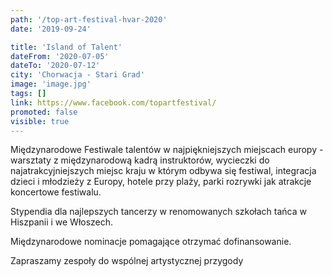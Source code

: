 ```yaml
---
path: '/top-art-festival-hvar-2020'
date: '2019-09-24'

title: 'Island of Talent'
dateFrom: '2020-07-05'
dateTo: '2020-07-12'
city: 'Chorwacja - Stari Grad'
image: 'image.jpg'
tags: []
link: https://www.facebook.com/topartfestival/
promoted: false
visible: true
---
```

Międzynarodowe Festiwale talentów w najpiękniejszych miejscach europy - warsztaty z międzynarodową kadrą instruktorów, wycieczki do najatrakcyjniejszych miejsc kraju w którym odbywa się festiwal, integracja dzieci i młodzieży z Europy, hotele przy plaży, parki rozrywki jak atrakcje koncertowe festiwalu. 

Stypendia dla najlepszych tancerzy w renomowanych szkołach tańca w Hiszpanii i we Włoszech. 

Międzynarodowe nominacje pomagające otrzymać dofinansowanie. 

Zapraszamy zespoły do wspólnej artystycznej przygody